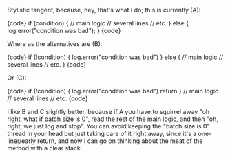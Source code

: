 
Stylistic tangent, because, hey, that's what I do; this is currently (A):

{code}
if (condition) {
  // main logic
  // several lines
  // etc.
} else {
  log.error("condition was bad");
}
{code}

Where as the alternatives are (B):

{code}
if (!condition) {
  log.error("condition was bad")
} else {
  // main logic
  // several lines
  // etc.
}
{code}

Or (C):

{code}
if (!condition) {
  log.error("condition was bad")
  return
}
// main logic
// several lines
// etc.
{code}

I like B and C slightly better, because if A you have to squirrel away "oh right, what if batch size is 0", read the rest of the main logic, and then "oh, right, we just log and stop". You can avoid keeping the "batch size is 0" thread in your head but just taking care of it right away, since it's a one-liner/early return, and now I can go on thinking about the meat of the method with a clear stack.

